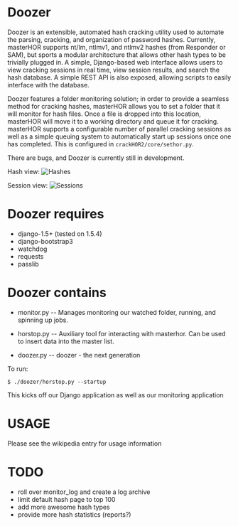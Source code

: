 Doozer
========
Doozer is an extensible, automated hash cracking utility used to automate the parsing, cracking, and organization of password hashes.  Currently, masterHOR supports nt/lm, ntlmv1, and ntlmv2 hashes (from Responder or SAM), but sports a modular architecture that allows other hash types to be trivially plugged in.  A simple, Django-based web interface allows users to view cracking sessions in real time, view session results, and search the hash database.  A simple REST API is also exposed, allowing scripts to easily interface with the database.

Doozer features a folder monitoring solution; in order to provide a seamless method for cracking hashes, masterHOR allows you to set a folder that it will monitor for hash files.  Once a file is dropped into this location, masterHOR will move it to a working directory and queue it for cracking.  masterHOR supports a configurable number of parallel cracking sessions as well as a simple queuing system to automatically start up sessions once one has completed.  This is configured in `crackHOR2/core/sethor.py`.

There are bugs, and Doozer is currently still in development.

Hash view:
![Hashes](http://i.imgur.com/W8owTdg.jpg)

Session view:
![Sessions](http://i.imgur.com/VHj64mi.jpg)

Doozer requires
========
* django-1.5+ (tested on 1.5.4)
* django-bootstrap3
* watchdog
* requests
* passlib

Doozer contains
===========
* monitor.py
  -- Manages monitoring our watched folder, running, and spinning up jobs.

* horstop.py
  -- Auxiliary tool for interacting with masterhor.  Can be used to insert 
  data into the master list.

* doozer.py 
  -- doozer - the next generation

To run: 

    $ ./doozer/horstop.py --startup 

This kicks off our Django application as well as our monitoring application

USAGE
====

Please see the wikipedia entry for usage information
    
TODO
====
* roll over monitor_log and create a log archive
* limit default hash page to top 100
* add more awesome hash types
* provide more hash statistics (reports?)
